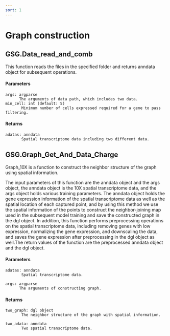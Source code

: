 ```yaml
---
sort: 1
---
```


# Graph construction

## GSG.Data_read_and_comb

This function reads the files in the specified folder and returns anndata object for subsequent operations.

#### Parameters

```
args: argparse
      The arguments of data path, which includes two data.
min_cell: int (default: 5)
       Minimum number of cells expressed required for a gene to pass filtering.
```

#### Returns

```
adatas: anndata
       Spatial transcriptome data including two different data.

```

## GSG.Graph_Get_And_Data_Charge

Graph_10X is a function to construct the neighbor structure of the graph using spatial information.

The input parameters of this function are the anndata object and the args object, the anndata object is the 10X spatial transcriptome data, and the args object holds various training parameters. The anndata object holds the gene expression information of the spatial transcriptome data as well as the spatial location of each captured point, and by using this method we use the spatial information of the points to construct the neighbor-joining map used in the subsequent model training and save the constructed graph in the dgl object. In addition, this function performs preprocessing operations on the spatial transcriptome data, including removing genes with low expression, normalizing the gene expression, and downscaling the data, and saves the gene expression after preprocessing in the dgl object as well.The return values of the function are the preprocessed anndata object and the dgl object.

#### Parameters

```
adatas: anndata
       Spatial transcriptome data.

args: argparse
      The arguments of constructing graph. 
```

#### Returns

```
two_graph: dgl object
       The neighbor structure of the graph with spatial information.

two_adata: anndata
       Two spatial transcriptome data.
```

